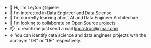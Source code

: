 - 👋 Hi, I’m Leyton @ljpiere
- 👀 I’m interested in Data Engineer and Data Sciense
- 🌱 I’m currently learning about AI and Data Engineer Architecture
- 💞️ I’m looking to collaborate on Open Source projects
- 📫 To reach me just send a mail ljpcastroc@gmail.com
- ✈  You can identify data science and data engineer projects with the acronym "DS" or "DE" respectively.

<!---
ljpiere/ljpiere is a ✨ special ✨ repository because its `README.md` (this file) appears on your GitHub profile.
You can click the Preview link to take a look at your changes.
--->
